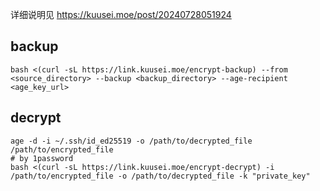 详细说明见 https://kuusei.moe/post/20240728051924

## backup

```
bash <(curl -sL https://link.kuusei.moe/encrypt-backup) --from <source_directory> --backup <backup_directory> --age-recipient <age_key_url>
```

## decrypt

```
age -d -i ~/.ssh/id_ed25519 -o /path/to/decrypted_file /path/to/encrypted_file
# by 1password
bash <(curl -sL https://link.kuusei.moe/encrypt-decrypt) -i /path/to/encrypted_file -o /path/to/decrypted_file -k "private_key"
```